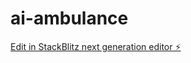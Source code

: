 # ai-ambulance

[Edit in StackBlitz next generation editor ⚡️](https://stackblitz.com/~/github.com/zipaJopa/ai-ambulance)